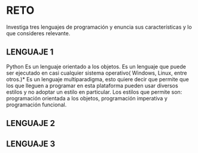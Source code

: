 # RETO
Investiga tres lenguajes de programación y enuncia sus características y lo que consideres relevante.

## LENGUAJE 1
Python 
Es un lenguaje orientado a los objetos. Es un lenguaje que puede ser ejecutado en casi cualquier sistema operativo( Windows, Linux, entre otros.)* 
Es un lenguaje multiparadigma, esto quiere decir que permite que los que lleguen a programar en esta plataforma pueden usar diversos estilos y no adoptar un estilo en particular.
Los estilos que permite son: programación orientada a los objetos, programación imperativa y programación funcional.

## LENGUAJE 2

## LENGUAJE 3
